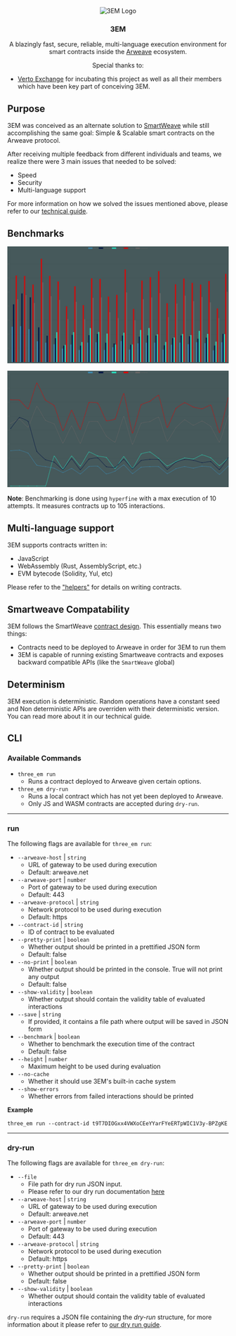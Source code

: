 <p align="center">
<img src="https://raw.githubusercontent.com/3distributed/3em/main/docs/logo.png" alt="3EM Logo" width="110" height="110">
<h3 align="center">3EM</h3>

  <p align="center">
    A blazingly fast, secure, reliable, multi-language execution environment for smart contracts inside the <a href="https://arweave.org">Arweave</a> ecosystem.
  </p>
</p>

<p align="center">
Special thanks to:
<ul>
    <li>
        <a href="https://verto.exchange">Verto Exchange</a> for incubating this project as well as all their members which have been key part of conceiving 3EM.
    </li>
</ul>
</p>

## Purpose

3EM was conceived as an alternate solution to [SmartWeave](https://github.com/ArweaveTeam/SmartWeave) while still accomplishing the same goal: Simple & Scalable smart contracts on the Arweave protocol.

After receiving multiple feedback from different individuals and teams, we realize there were 3 main issues that needed to be solved:
- Speed
- Security
- Multi-language support

For more information on how we solved the issues mentioned above, please refer to our [technical guide](https://github.com/3distributed/3em/tree/main/docs/technical_guide.md).

## Benchmarks

![Bar chart benchmark](./data/benchmark_bar.png)

![Line chart benchmark](./data/benchmark_line.png)

**Note**: Benchmarking is done using `hyperfine` with a max execution of 10 attempts. It measures contracts up to 105 interactions.

## Multi-language support

3EM supports contracts written in:
- JavaScript
- WebAssembly (Rust, AssemblyScript, etc.)
- EVM bytecode (Solidity, Yul, etc)

Please refer to the ["helpers"](https://github.com/3distributed/3em/tree/main/helpers) for details on writing contracts.

## Smartweave Compatability

3EM follows the SmartWeave [contract design](https://github.com/ArweaveTeam/SmartWeave/blob/master/CONTRACT-GUIDE.md). This essentially means two things:
- Contracts need to be deployed to Arweave in order for 3EM to run them
- 3EM is capable of running existing Smartweave contracts and exposes backward compatible APIs (like the `SmartWeave` global)

## Determinism

3EM execution is deterministic. Random operations have a constant seed and Non deterministic APIs are overriden with their deterministic version. You can read more about it in our technical guide.

## CLI

### Available Commands

- `three_em run`
  - Runs a contract deployed to Arweave given certain options.
- `three_em dry-run`
  - Runs a local contract which has not yet been deployed to Arweave.
  - Only JS and WASM contracts are accepted during `dry-run`.

-----------------------------

### run
The following flags are available for `three_em run`:
- `--arweave-host` | `string`
  - URL of gateway to be used during execution
  - Default: arweave.net
- `--arweave-port` | `number`
  - Port of gateway to be used during execution
  - Default: 443
- `--arweave-protocol` | `string`
  - Network protocol to be used during execution
  - Default: https
- `--contract-id` | `string`
  - ID of contract to be evaluated
- `--pretty-print` | `boolean`
  - Whether output should be printed in a prettified JSON form
  - Default: false
- `--no-print` | `boolean`
  - Whether output should be printed in the console. True will not print any output
  - Default: false
- `--show-validity` | `boolean`
  - Whether output should contain the validity table of evaluated interactions
- `--save` | `string`
  - If provided, it contains a file path where output will be saved in JSON form
- `--benchmark` | `boolean`
  - Whether to benchmark the execution time of the contract
  - Default: false
- `--height` | `number`
  - Maximum height to be used during evaluation
- `--no-cache`
  - Whether it should use 3EM's built-in cache system
- `--show-errors`
  - Whether errors from failed interactions should be printed

**Example**

```shell
three_em run --contract-id t9T7DIOGxx4VWXoCEeYYarFYeERTpWIC1V3y-BPZgKE
```

----------------------

### dry-run
The following flags are available for `three_em dry-run`:
- `--file`
  - File path for dry run JSON input.
  - Please refer to our dry run documentation [here](https://github.com/3distributed/3em/tree/main/docs/dry_run.md)
- `--arweave-host` | `string`
  - URL of gateway to be used during execution
  - Default: arweave.net
- `--arweave-port` | `number`
  - Port of gateway to be used during execution
  - Default: 443
- `--arweave-protocol` | `string`
  - Network protocol to be used during execution
  - Default: https
- `--pretty-print` | `boolean`
  - Whether output should be printed in a prettified JSON form
  - Default: false
- `--show-validity` | `boolean`
  - Whether output should contain the validity table of evaluated interactions
  
`dry-run` requires a JSON file containing the _dry-run_ structure, for more information about it please refer to [our dry run guide](https://github.com/3distributed/3em/tree/main/docs/dry_run.md).
